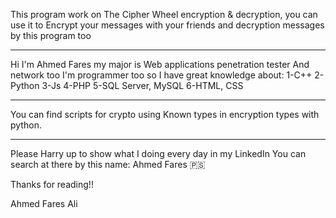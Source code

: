 This program work on The Cipher Wheel encryption & decryption, you can use it to Encrypt your messages with your friends and decryption messages by this program too 

----------------------------------------------------------
Hi I'm Ahmed Fares my major is Web applications penetration tester And network too
I'm programmer too so I have great knowledge about:
1-C++
2-Python
3-Js
4-PHP
5-SQL Server, MySQL
6-HTML, CSS
__________________________________________________________
You can find scripts for crypto using Known types in encryption types with python.

__________________________________________________________
Please Harry up to show what I doing every day in my LinkedIn 
You can search at there by this name: Ahmed Fares 🇵🇸

Thanks for reading!! 



Ahmed Fares Ali
